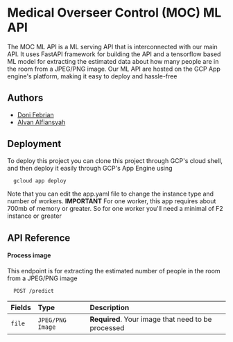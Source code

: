 
# Medical Overseer Control (MOC) ML API

The MOC ML API is a ML serving API that is interconnected with our main API. It uses FastAPI framework for building the API and a tensorflow based ML model for extracting the estimated data about how many people are in the room from a JPEG/PNG image. Our ML API are hosted on the GCP App engine's platform, making it easy to deploy and hassle-free




## Authors

- [Doni Febrian](https://www.github.com/peepeeyanto)
- [Alvan Alfiansyah](https://www.github.com/alvansoleh)


## Deployment

To deploy this project you can clone this project through GCP's cloud shell, and then deploy it easily through GCP's App Engine using

```bash
  gcloud app deploy
```
Note that you can edit the app.yaml file to change the instance type and number of workers. **IMPORTANT** For one worker, this app requires about 700mb of memory or greater. So for one worker you'll need a minimal of F2 instance or greater


## API Reference

#### Process image
This endpoint is for extracting the estimated number of people in the room from a JPEG/PNG image

```http
  POST /predict
```

| Fields | Type     | Description                |
| :-------- | :------- | :------------------------- |
| `file` | `JPEG/PNG Image` | **Required**. Your image that need to be processed |


